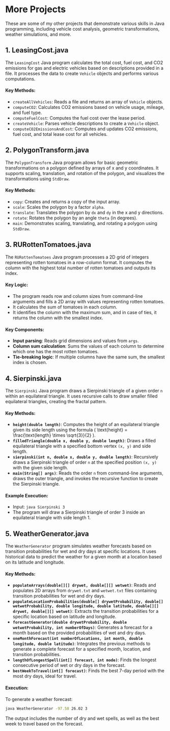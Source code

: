# More Projects
These are some of my other projects that demonstrate various skills in Java programming, including vehicle cost analysis, geometric transformations, weather simulations, and more.

## 1. LeasingCost.java
The `LeasingCost` Java program calculates the total cost, fuel cost, and CO2 emissions for gas and electric vehicles based on descriptions provided in a file. It processes the data to create `Vehicle` objects and performs various computations.

#### Key Methods:
- `createAllVehicles`: Reads a file and returns an array of `Vehicle` objects.
- `computeCO2`: Calculates CO2 emissions based on vehicle usage, mileage, and fuel type.
- `computeFuelCost`: Computes the fuel cost over the lease period.
- `createVehicle`: Parses vehicle descriptions to create a `Vehicle` object.
- `computeCO2EmissionsAndCost`: Computes and updates CO2 emissions, fuel cost, and total lease cost for all vehicles.


## 2. PolygonTransform.java
The `PolygonTransform` Java program allows for basic geometric transformations on a polygon defined by arrays of x and y coordinates. It supports scaling, translation, and rotation of the polygon, and visualizes the transformations using `StdDraw`.

#### Key Methods:
- `copy`: Creates and returns a copy of the input array.
- `scale`: Scales the polygon by a factor `alpha`.
- `translate`: Translates the polygon by `dx` and `dy` in the x and y directions.
- `rotate`: Rotates the polygon by an angle `theta` (in degrees).
- `main`: Demonstrates scaling, translating, and rotating a polygon using `StdDraw`.


## 3. RURottenTomatoes.java
The `RURottenTomatoes` Java program processes a 2D grid of integers representing rotten tomatoes in a row-column format. It computes the column with the highest total number of rotten tomatoes and outputs its index.

#### Key Logic:
- The program reads row and column sizes from command-line arguments and fills a 2D array with values representing rotten tomatoes.
- It calculates the sum of tomatoes in each column.
- It identifies the column with the maximum sum, and in case of ties, it returns the column with the smallest index.

#### Key Components:
- **Input parsing**: Reads grid dimensions and values from `args`.
- **Column sum calculation**: Sums the values of each column to determine which one has the most rotten tomatoes.
- **Tie-breaking logic**: If multiple columns have the same sum, the smallest index is chosen.


## 4. Sierpinski.java
The `Sierpinski` Java program draws a Sierpinski triangle of a given order `n` within an equilateral triangle. It uses recursive calls to draw smaller filled equilateral triangles, creating the fractal pattern.

#### Key Methods:
- **`height(double length)`**: Computes the height of an equilateral triangle given its side length using the formula \( \text{height} = \frac{\text{length} \times \sqrt{3}}{2} \).
- **`filledTriangle(double x, double y, double length)`**: Draws a filled equilateral triangle with a specified bottom vertex `(x, y)` and side length.
- **`sierpinski(int n, double x, double y, double length)`**: Recursively draws a Sierpinski triangle of order `n` at the specified position `(x, y)` with the given side length.
- **`main(String[] args)`**: Reads the order `n` from command-line arguments, draws the outer triangle, and invokes the recursive function to create the Sierpinski triangle.

#### Example Execution:
- Input: `java Sierpinski 3`
- The program will draw a Sierpinski triangle of order 3 inside an equilateral triangle with side length 1.


## 5. WeatherGenerator.java
The `WeatherGenerator` program simulates weather forecasts based on transition probabilities for wet and dry days at specific locations. It uses historical data to predict the weather for a given month at a location based on its latitude and longitude.

#### Key Methods:
- **`populateArrays(double[][] drywet, double[][] wetwet)`**: Reads and populates 2D arrays from `drywet.txt` and `wetwet.txt` files containing transition probabilities for wet and dry days.
- **`populateLocationProbabilities(double[] drywetProbability, double[] wetwetProbability, double longitude, double latitude, double[][] drywet, double[][] wetwet)`**: Extracts the transition probabilities for a specific location based on latitude and longitude.
- **`forecastGenerator(double drywetProbability, double wetwetProbability, int numberOfDays)`**: Generates a forecast for a month based on the provided probabilities of wet and dry days.
- **`oneMonthForecast(int numberOfLocations, int month, double longitude, double latitude)`**: Integrates the previous methods to generate a complete forecast for a specified month, location, and transition probabilities.
- **`lengthOfLongestSpell(int[] forecast, int mode)`**: Finds the longest consecutive period of wet or dry days in the forecast.
- **`bestWeekToTravel(int[] forecast)`**: Finds the best 7-day period with the most dry days, ideal for travel.

#### Execution:
To generate a weather forecast:
```bash
java WeatherGenerator -97.58 26.02 3
```
The output includes the number of dry and wet spells, as well as the best week to travel based on the forecast.
